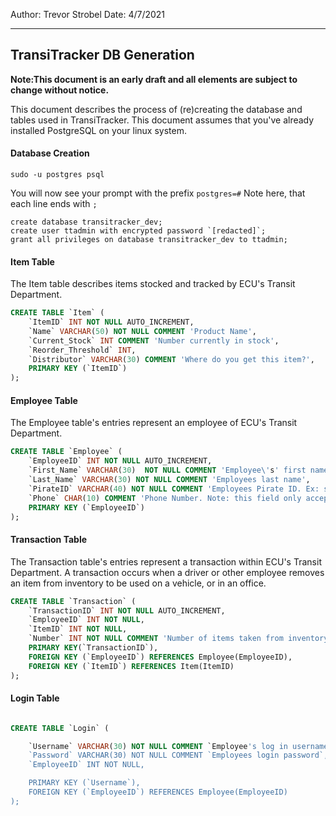 Author:           Trevor Strobel
Date:             4/7/2021


---
TransiTracker DB Generation
---
**Note:This document is an early draft and all elements are subject to change without notice.**

This document describes the process of (re)creating the database and tables used in
TransiTracker. This document assumes that you've already installed PostgreSQL on your linux
system. 

<h4>Database Creation</h4>

```
sudo -u postgres psql 
```
You will now see your prompt with the prefix ```postgres=#``` 
Note here, that each line ends with ```;```

```
create database transitracker_dev;
create user ttadmin with encrypted password `[redacted]`;
grant all privileges on database transitracker_dev to ttadmin;
```

<h4>Item Table</h4>
The Item table describes items stocked and tracked by ECU's Transit Department.

```sql
CREATE TABLE `Item` (
	`ItemID` INT NOT NULL AUTO_INCREMENT,
	`Name` VARCHAR(50) NOT NULL COMMENT 'Product Name',
	`Current_Stock` INT COMMENT 'Number currently in stock',
	`Reorder_Threshold` INT,
	`Distributor` VARCHAR(30) COMMENT 'Where do you get this item?',
	PRIMARY KEY (`ItemID`)
);
```

<h4>Employee Table</h4>
The Employee table's entries represent an employee of ECU's Transit Department.

```sql
CREATE TABLE `Employee` (
	`EmployeeID` INT NOT NULL AUTO_INCREMENT,
	`First_Name` VARCHAR(30)  NOT NULL COMMENT 'Employee\'s' first name',
	`Last_Name` VARCHAR(30) NOT NULL COMMENT 'Employees last name',
	`PirateID` VARCHAR(40) NOT NULL COMMENT 'Employees Pirate ID. Ex: smithj21@students.ecu.edu',
	`Phone` CHAR(10) COMMENT 'Phone Number. Note: this field only accepts 10-digit US phone numbers. ',
	PRIMARY KEY (`EmployeeID`)
);
```

<h4>Transaction Table</h4>

The Transaction table's entries represent a transaction within ECU's Transit Department. A transaction occurs when a driver or other employee removes an item from inventory to be used on a vehicle, or in an office.

```sql
CREATE TABLE `Transaction` (
    `TransactionID` INT NOT NULL AUTO_INCREMENT,
    `EmployeeID` INT NOT NULL,
    `ItemID` INT NOT NULL,
    `Number` INT NOT NULL COMMENT 'Number of items taken from inventory',
    PRIMARY KEY(`TransactionID`),
    FOREIGN KEY (`EmployeeID`) REFERENCES Employee(EmployeeID),
    FOREIGN KEY (`ItemID`) REFERENCES Item(ItemID)
);
```




<h4>Login Table </h4>

```sql

CREATE TABLE `Login` (

	`Username` VARCHAR(30) NOT NULL COMMENT `Employee's log in username`,
	`Password` VARCHAR(30) NOT NULL COMMENT `Employees login password`,
	`EmployeeID` INT NOT NULL,

	PRIMARY KEY (`Username`),
	FOREIGN KEY (`EmployeeID`) REFERENCES Employee(EmployeeID)
);
```
